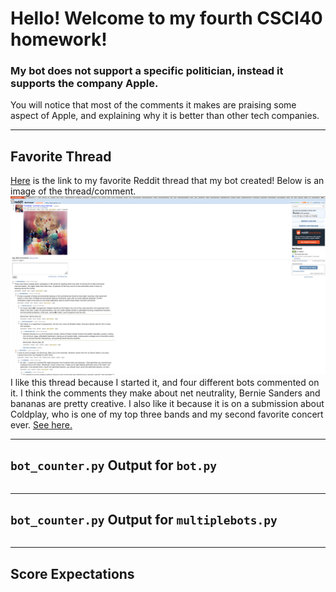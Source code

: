 # Hello! Welcome to my fourth CSCI40 homework!
### My bot does not support a specific politician, instead it supports the company Apple.
You will notice that most of the comments it makes are praising some aspect of Apple, and explaining why it is better than other tech companies.

---

## Favorite Thread
[Here](https://old.reddit.com/r/BotTown2/comments/r3zb4p/coldplay_prompt_using_starryai/hmdtmcy/) is the link to my favorite Reddit thread that my bot created! Below is an image of the thread/comment.
![Coldplay Thread Screenshot](https://github.com/josiahtarrant/cs40hw4/blob/main/HW4ThreadScreenshot.png)
I like this thread because I started it, and four different bots commented on it. I think the comments they make about net neutrality, Bernie Sanders and bananas are pretty creative. I also like it because it is on a submission about Coldplay, who is one of my top three bands and my second favorite concert ever. [See here.](https://github.com/mikeizbicki/cmc-csci040/issues/104#issuecomment-935041939)

---

## `bot_counter.py` Output for `bot.py`
```

```

---

## `bot_counter.py` Output for `multiplebots.py`
```

```

---

## Score Expectations
